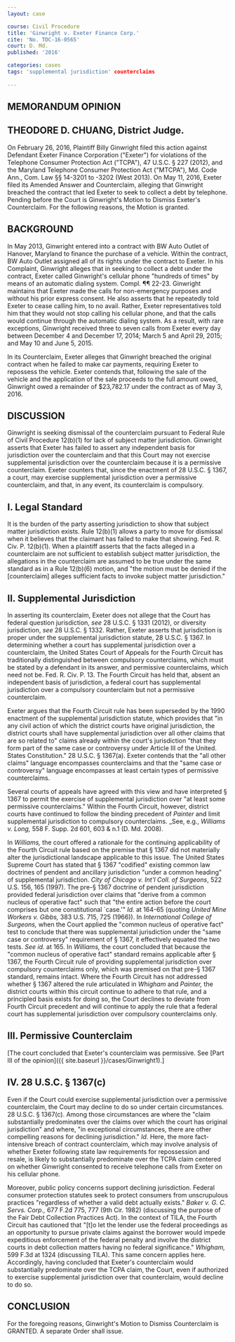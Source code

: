 ```yaml
---
layout: case

course: Civil Procedure 
title: 'Ginwright v. Exeter Finance Corp.'
cite: 'No. TDC-16-0565'
court: D. Md. 
published: '2016'

categories: cases 
tags: 'supplemental jurisdiction' counterclaims 
    
---
```


## MEMORANDUM OPINION

## THEODORE D. CHUANG, District Judge.

On February 26, 2016, Plaintiff Billy Ginwright filed this action against Defendant Exeter Finance Corporation ("Exeter") for violations of the Telephone Consumer Protection Act ("TCPA"), 47 U.S.C. § 227 (2012), and the Maryland Telephone Consumer Protection Act ("MTCPA"), Md. Code Ann., Com. Law §§ 14-3201 to -3202 (West 2013). On May 11, 2016, Exeter filed its Amended Answer and Counterclaim, alleging that Ginwright breached the contract that led Exeter to seek to collect a debt by telephone. Pending before the Court is Ginwright's Motion to Dismiss Exeter's Counterclaim. For the following reasons, the Motion is granted.

## BACKGROUND

In May 2013, Ginwright entered into a contract with BW Auto Outlet of Hanover, Maryland to finance the purchase of a vehicle. Within the contract, BW Auto Outlet assigned all of its rights under the contract to Exeter. In his Complaint, Ginwright alleges that in seeking to collect a debt under the contract, Exeter called Ginwright's cellular phone "hundreds of times" by means of an automatic dialing system. Compl. ¶¶ 22-23. Ginwright maintains that Exeter made the calls for non-emergency purposes and without his prior express consent. He also asserts that he repeatedly told Exeter to cease calling him, to no avail. Rather, Exeter representatives told him that they would not stop calling his cellular phone, and that the calls would continue through the automatic dialing system. As a result, with rare exceptions, Ginwright received three to seven calls from Exeter every day between December 4 and December 17, 2014; March 5 and April 29, 2015; and May 10 and June 5, 2015.

In its Counterclaim, Exeter alleges that Ginwright breached the original contract when he failed to make car payments, requiring Exeter to repossess the vehicle. Exeter contends that, following the sale of the vehicle and the application of the sale proceeds to the full amount owed, Ginwright owed a remainder of $23,782.17 under the contract as of May 3, 2016.

## DISCUSSION

Ginwright is seeking dismissal of the counterclaim pursuant to Federal Rule of Civil Procedure 12(b)(1) for lack of subject matter jurisdiction. Ginwright asserts that Exeter has failed to assert any independent basis for jurisdiction over the counterclaim and that this Court may not exercise supplemental jurisdiction over the counterclaim because it is a permissive counterclaim. Exeter counters that, since the enactment of 28 U.S.C. § 1367, a court, may exercise supplemental jurisdiction over a permissive counterclaim, and that, in any event, its counterclaim is compulsory.

## I. Legal Standard

It is the burden of the party asserting jurisdiction to show that subject matter jurisdiction exists. Rule 12(b)(1) allows a party to move for dismissal when it believes that the claimant has failed to make that showing. Fed. R. Civ. P. 12(b)(1). When a plaintiff asserts that the facts alleged in a counterclaim are not sufficient to establish subject matter jurisdiction, the allegations in the counterclaim are assumed to be true under the same standard as in a Rule 12(b)(6) motion, and "the motion must be denied if the [counterclaim] alleges sufficient facts to invoke subject matter jurisdiction." 

## II. Supplemental Jurisdiction

In asserting its counterclaim, Exeter does not allege that the Court has federal question jurisdiction, _see_ 28 U.S.C. § 1331 (2012), or diversity jurisdiction, _see_ 28 U.S.C. § 1332. Rather, Exeter asserts that jurisdiction is proper under the supplemental jurisdiction statute, 28 U.S.C. § 1367. In determining whether a court has supplemental jurisdiction over a counterclaim, the United States Court of Appeals for the Fourth Circuit has traditionally distinguished between compulsory counterclaims, which must be stated by a defendant in its answer, and permissive counterclaims, which need not be. Fed. R. Civ. P. 13. The Fourth Circuit has held that, absent an independent basis of jurisdiction, a federal court has supplemental jurisdiction over a compulsory counterclaim but not a permissive counterclaim. 

Exeter argues that the Fourth Circuit rule has been superseded by the 1990 enactment of the supplemental jurisdiction statute, which provides that "in any civil action of which the district courts have original jurisdiction, the district courts shall have supplemental jurisdiction over all other claims that are so related to" claims already within the court's jurisdiction "that they form part of the same case or controversy under Article III of the United. States Constitution." 28 U.S.C. § 1367(a). Exeter contends that the "all other claims" language encompasses counterclaims and that the "same case or controversy" language encompasses at least certain types of permissive counterclaims.

Several courts of appeals have agreed with this view and have interpreted § 1367 to permit the exercise of supplemental jurisdiction over "at least some permissive counterclaims." Within the Fourth Circuit, however, district courts have continued to follow the binding precedent of _Painter_ and limit supplemental jurisdiction to compulsory counterclaims. _See, e.g., _Williams v. Long,_ 558 F. Supp. 2d 601, 603 &amp; n.1 (D. Md. 2008). 

In _Williams,_ the court offered a rationale for the continuing applicability of the Fourth Circuit rule based on the premise that § 1367 did not materially alter the jurisdictional landscape applicable to this issue. The United States Supreme Court has stated that § 1367 "codified" existing common law doctrines of pendent and ancillary jurisdiction "under a common heading" of supplemental jurisdiction. _City of Chicago v. Int'l Coll. of Surgeons_, 522 U.S. 156, 165 (1997). The pre-§ 1367 doctrine of pendent jurisdiction provided federal jurisdiction over claims that "derive from a common nucleus of operative fact" such that "the entire action before the court comprises but one constitutional `case.'" _Id._ at 164-65 (quoting _United Mine Workers v. Gibbs,_ 383 U.S. 715, 725 (1966)). In _International College of Surgeons,_ when the Court applied the "common nucleus of operative fact" test to conclude that there was supplemental jurisdiction under the "same case or controversy" requirement of § 1367, it effectively equated the two tests. _See id._ at 165. In _Williams,_ the court concluded that because the "common nucleus of operative fact" standard remains applicable after § 1367, the Fourth Circuit rule of providing supplemental jurisdiction over compulsory counterclaims only, which was premised on that pre-§ 1367 standard, remains intact. Where the Fourth Circuit has not addressed whether § 1367 altered the rule articulated in _Whigham_ and _Painter,_ the district courts within this circuit continue to adhere to that rule, and a principled basis exists for doing so, the Court declines to deviate from Fourth Circuit precedent and will continue to apply the rule that a federal court has supplemental jurisdiction over compulsory counterclaims only.

## III. Permissive Counterclaim

[The court concluded that Exeter's counterclaim was permissive. See [Part III of the opinion]({{ site.baseurl }}/cases/Ginwright1).]

## IV. 28 U.S.C. § 1367(c)

Even if the Court could exercise supplemental jurisdiction over a permissive counterclaim, the Court may decline to do so under certain circumstances. 28 U.S.C. § 1367(c). Among those circumstances are where the "claim substantially predominates over the claims over which the court has original jurisdiction" and where, "in exceptional circumstances, there are other compelling reasons for declining jurisdiction." _Id._ Here, the more fact-intensive breach of contract counterclaim, which may involve analysis of whether Exeter following state law requirements for repossession and resale, is likely to substantially predominate over the TCPA claim centered on whether Ginwright consented to receive telephone calls from Exeter on his cellular phone. 

Moreover, public policy concerns support declining jurisdiction. Federal consumer protection statutes seek to protect consumers from unscrupulous practices "regardless of whether a valid debt actually exists." _Baker v. G. C. Servs. Corp.,_ 677 F.2d 775, 777 (9th Cir. 1982) (discussing the purpose of the Fair Debt Collection Practices Act). In the context of TILA, the Fourth Circuit has cautioned that "[t]o let the lender use the federal proceedings as an opportunity to pursue private claims against the borrower would impede expeditious enforcement of the federal penalty and involve the district courts in debt collection matters having no federal significance." _Whigham,_ 599 F.3d at 1324 (discussing TILA). This same concern applies here. Accordingly, having concluded that Exeter's counterclaim would substantially predominate over the TCPA claim, the Court, even if authorized to exercise supplemental jurisdiction over that counterclaim, would decline to do so.

## CONCLUSION

For the foregoing reasons, Ginwright's Motion to Dismiss Counterclaim is GRANTED. A separate Order shall issue.


